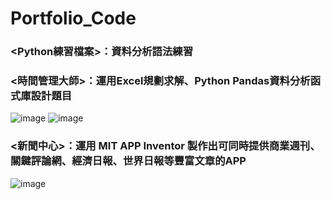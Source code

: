 # Portfolio_Code
### <Python練習檔案>：資料分析語法練習

### <時間管理大師>：運用Excel規劃求解、Python Pandas資料分析函式庫設計題目
![image](https://user-images.githubusercontent.com/76078127/230697167-3e16c72f-df66-45ba-afad-ac2a035cf49b.png)
![image](https://user-images.githubusercontent.com/76078127/230697491-a578465e-c308-48d1-b0a5-84214577273c.png)


### <新聞中心>：運用 MIT APP Inventor 製作出可同時提供商業週刊、關鍵評論網、經濟日報、世界日報等豐富文章的APP
![image](https://user-images.githubusercontent.com/76078127/230697360-86afc8e3-75df-4216-85c4-3370737533d0.png)

